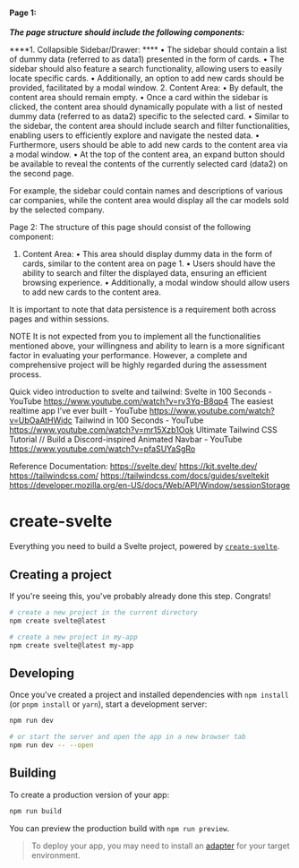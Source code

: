 #### Page 1:
 ***The page structure should include the following components:***

****1. Collapsible Sidebar/Drawer: ****
• The sidebar should contain a list of dummy data (referred to as data1) presented in the form of cards.
• The sidebar should also feature a search functionality, allowing users to easily locate specific cards.
• Additionally, an option to add new cards should be provided, facilitated by a modal window.
2. Content Area:
• By default, the content area should remain empty.
• Once a card within the sidebar is clicked, the content area should dynamically populate with a list of nested dummy data (referred to as data2) specific to the selected card.
• Similar to the sidebar, the content area should include search and filter functionalities, enabling users to efficiently explore and navigate the nested data.
• Furthermore, users should be able to add new cards to the content area via a modal window.
• At the top of the content area, an expand button should be available to reveal the contents of the currently selected card (data2) on the second page.

For example, the sidebar could contain names and descriptions of various car companies, while the content area would display all the car models sold by the selected company.

Page 2:
The structure of this page should consist of the following component:
1. Content Area:
• This area should display dummy data in the form of cards, similar to the content area on page 1.
• Users should have the ability to search and filter the displayed data, ensuring an efficient browsing experience.
• Additionally, a modal window should allow users to add new cards to the content area.

It is important to note that data persistence is a requirement both across pages and within sessions.

NOTE
It is not expected from you to implement all the functionalities mentioned above, your willingness and ability to learn is a more significant factor in evaluating your performance. However, a complete and comprehensive project will be highly regarded during the assessment process.

Quick video introduction to svelte and tailwind:
Svelte in 100 Seconds - YouTube
https://www.youtube.com/watch?v=rv3Yq-B8qp4
The easiest realtime app I’ve ever built - YouTube
https://www.youtube.com/watch?v=UbOaAtHWidc
Tailwind in 100 Seconds - YouTube
https://www.youtube.com/watch?v=mr15Xzb1Ook
Ultimate Tailwind CSS Tutorial // Build a Discord-inspired Animated Navbar - YouTube
https://www.youtube.com/watch?v=pfaSUYaSgRo

Reference Documentation:
https://svelte.dev/
https://kit.svelte.dev/
https://tailwindcss.com/
https://tailwindcss.com/docs/guides/sveltekit
https://developer.mozilla.org/en-US/docs/Web/API/Window/sessionStorage





















# create-svelte

Everything you need to build a Svelte project, powered by [`create-svelte`](https://github.com/sveltejs/kit/tree/master/packages/create-svelte).

## Creating a project

If you're seeing this, you've probably already done this step. Congrats!

```bash
# create a new project in the current directory
npm create svelte@latest

# create a new project in my-app
npm create svelte@latest my-app
```

## Developing

Once you've created a project and installed dependencies with `npm install` (or `pnpm install` or `yarn`), start a development server:

```bash
npm run dev

# or start the server and open the app in a new browser tab
npm run dev -- --open
```

## Building

To create a production version of your app:

```bash
npm run build
```

You can preview the production build with `npm run preview`.

> To deploy your app, you may need to install an [adapter](https://kit.svelte.dev/docs/adapters) for your target environment.
